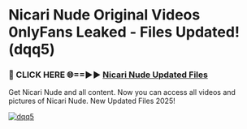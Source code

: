 # Nicari Nude Original Videos 0nlyFans Leaked - Files Updated! (dqq5)

<h3>🔴 CLICK HERE 🌐==►► <a href="https://tinyurl.com/y5r63du9" rel="nofollow">Nicari Nude Updated Files</a></h3>

Get Nicari Nude and all content. Now you can access all videos and pictures of Nicari Nude. New Updated Files 2025!

[![dqq5](https://i.imgur.com/UVo9nyh.gif)](https://tinyurl.com/y5r63du9)